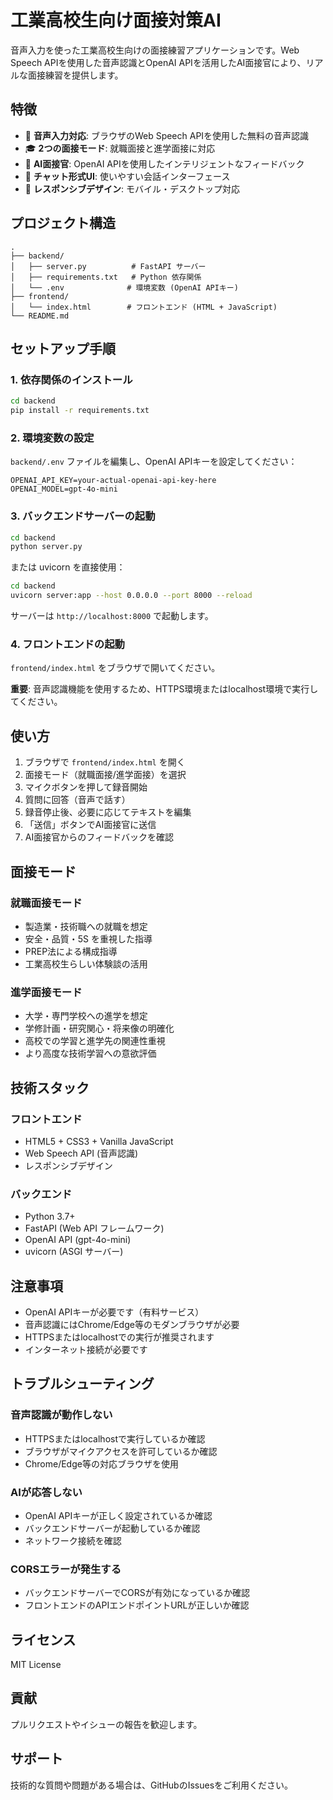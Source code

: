 # 工業高校生向け面接対策AI

音声入力を使った工業高校生向けの面接練習アプリケーションです。Web Speech APIを使用した音声認識とOpenAI APIを活用したAI面接官により、リアルな面接練習を提供します。

## 特徴

- 🎤 **音声入力対応**: ブラウザのWeb Speech APIを使用した無料の音声認識
- 🎓 **2つの面接モード**: 就職面接と進学面接に対応
- 🤖 **AI面接官**: OpenAI APIを使用したインテリジェントなフィードバック
- 💬 **チャット形式UI**: 使いやすい会話インターフェース
- 📱 **レスポンシブデザイン**: モバイル・デスクトップ対応

## プロジェクト構造

```
.
├── backend/
│   ├── server.py          # FastAPI サーバー
│   ├── requirements.txt   # Python 依存関係
│   └── .env              # 環境変数 (OpenAI APIキー)
├── frontend/
│   └── index.html        # フロントエンド (HTML + JavaScript)
└── README.md
```

## セットアップ手順

### 1. 依存関係のインストール

```bash
cd backend
pip install -r requirements.txt
```

### 2. 環境変数の設定

`backend/.env` ファイルを編集し、OpenAI APIキーを設定してください：

```env
OPENAI_API_KEY=your-actual-openai-api-key-here
OPENAI_MODEL=gpt-4o-mini
```

### 3. バックエンドサーバーの起動

```bash
cd backend
python server.py
```

または uvicorn を直接使用：

```bash
cd backend
uvicorn server:app --host 0.0.0.0 --port 8000 --reload
```

サーバーは `http://localhost:8000` で起動します。

### 4. フロントエンドの起動

`frontend/index.html` をブラウザで開いてください。

**重要**: 音声認識機能を使用するため、HTTPS環境またはlocalhost環境で実行してください。

## 使い方

1. ブラウザで `frontend/index.html` を開く
2. 面接モード（就職面接/進学面接）を選択
3. マイクボタンを押して録音開始
4. 質問に回答（音声で話す）
5. 録音停止後、必要に応じてテキストを編集
6. 「送信」ボタンでAI面接官に送信
7. AI面接官からのフィードバックを確認

## 面接モード

### 就職面接モード
- 製造業・技術職への就職を想定
- 安全・品質・5S を重視した指導
- PREP法による構成指導
- 工業高校生らしい体験談の活用

### 進学面接モード
- 大学・専門学校への進学を想定
- 学修計画・研究関心・将来像の明確化
- 高校での学習と進学先の関連性重視
- より高度な技術学習への意欲評価

## 技術スタック

### フロントエンド
- HTML5 + CSS3 + Vanilla JavaScript
- Web Speech API (音声認識)
- レスポンシブデザイン

### バックエンド
- Python 3.7+
- FastAPI (Web API フレームワーク)
- OpenAI API (gpt-4o-mini)
- uvicorn (ASGI サーバー)

## 注意事項

- OpenAI APIキーが必要です（有料サービス）
- 音声認識にはChrome/Edge等のモダンブラウザが必要
- HTTPSまたはlocalhostでの実行が推奨されます
- インターネット接続が必要です

## トラブルシューティング

### 音声認識が動作しない
- HTTPSまたはlocalhostで実行しているか確認
- ブラウザがマイクアクセスを許可しているか確認
- Chrome/Edge等の対応ブラウザを使用

### AIが応答しない
- OpenAI APIキーが正しく設定されているか確認
- バックエンドサーバーが起動しているか確認
- ネットワーク接続を確認

### CORSエラーが発生する
- バックエンドサーバーでCORSが有効になっているか確認
- フロントエンドのAPIエンドポイントURLが正しいか確認

## ライセンス

MIT License

## 貢献

プルリクエストやイシューの報告を歓迎します。

## サポート

技術的な質問や問題がある場合は、GitHubのIssuesをご利用ください。
